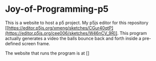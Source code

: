 # Joy-of-Programming-p5

This is a website to host a p5 project. My p5js editor for this repository [[https://editor.p5js.org/xmeng/sketches/CGur40qtP](https://editor.p5js.org/cee006/sketches/W46nCV_9R)]. This program actually generates a video the balls bounce back and forth inside a pre-defined screen frame.

The website that runs the program is at []
